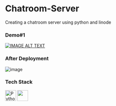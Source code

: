 # Chatroom-Server
Creating a chatroom server using python and linode

### Demo#1

[![IMAGE ALT TEXT](http://img.youtube.com/vi/mNZIVAumxGQ/0.jpg)](http://www.youtube.com/watch?v=mNZIVAumxGQ "Video Title")

### After Deployment
![image](https://user-images.githubusercontent.com/58912231/149364422-e30b8540-942d-4023-b0e3-be276c797fff.png)



### Tech Stack
<a href="https://www.python.org/" title="Python"><img src="https://github.com/get-icon/geticon/raw/master/icons/python.svg" alt="Python" width="35px" height="35px"></a>
<img src="https://user-images.githubusercontent.com/58912231/149205781-c3e1cacf-3c60-4a84-bd67-48b5ea3e1668.png" width="35px" height="35px">


